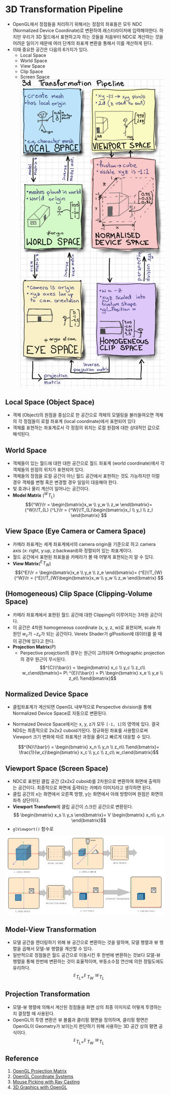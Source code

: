 # 3D Transformation Pipeline

- OpenGL에서 정점들을 처리하기 위해서는 정점의 좌표들은 모두 NDC (Normalized Device Coordinate)로 변환하여 래스터라이저에 입력해야한다. 하지만 우리가 3D 월드에서 표현하고자 하는 것들을 처음부터 NDC로 계산하는 것을 어려운 일이기 때문에 여러 단계의 좌표계 변환을 통해서 이를 계산하게 된다.
- 이때 중요한 공간은 다음의 6가지가 있다.
  - Local Space
  - World Space
  - View Space
  - Clip Space
  - Screen Space
![3D Transforamtion Pipeline](figs/3d-transform-pipeline.png)

## Local Space (Object Space)

- 객체 (Object)의 원점을 중심으로 한 공간으로 객체의 모델링을 불러들여오면 객체의 각 정점들이 로컬 좌표계 (local coordinate)에서 표현되어 있다
- 객체를 표현하는 좌표계로서 각 정점의 위치는 로컬 원점에 대한 상대적인 값으로 해석된다.

## World Space

- 객체들이 있는 월드에 대한 대한 공간으로 월드 좌표계 (world coordinate)에서 각 객체들의 원점의 위치가 표현되어 있다.
- 객체들의 정점을 로컬 공간이 아닌 월드 공간에서 표현하는 것도 가능하지만 이럴 경우 객체를 변형 혹은 변경할 경우 일일이 대응해야 한다.
- 빛 효과나 물리 계산이 일어나는 공간이다.
- **Model Matrix** (${^W}\!T_{L}$)
  $${^W}\!r = \begin{bmatrix}x_w \\ y_w \\ z_w \end{bmatrix}= {^W}\!T_{L} {^L}\!r = {^W}\!T_{L}\begin{bmatrix}x_l \\ y_l \\ z_l \end{bmatrix} $$

## View Space (Eye Camera or Camera Space)

- 카메라 좌표계는 세계 좌표계에서의 camera origin을 기준으로 하고 camera axis (x: right, y:up, z:backward)와 정렬되어 있는 좌표계이다.
- 월드 공간에서 표현된 좌표들을 카메라가 볼 때 어떻게 표현되는지 알 수 있다.
- **View Matrix**(${^E}\!T_{W}$)
  $${^E}\!r = \begin{bmatrix}x_e \\ y_e \\ z_e \end{bmatrix}= {^E}\!T_{W} {^W}\!r = {^E}\!T_{W}\begin{bmatrix}x_w \\ y_w \\ z_w \end{bmatrix} $$

## (Homogeneous) Clip Space (Clipping-Volume Space)

- 카메라 좌표계에서 표현된 월드 공간에 대한 Clipping이 이루어지는 3차원 공간이다.
- 이 공간은 4차원 homogeneous coordinate (x, y, z, w)로 표현되며, scale 차원인 $w_c$가 $-z_e$가 되는 공간이다. Veretx Shader가 glPosition에 데이터를 쓸 때 이 공간에 있다고 한다.
- **Projection Matrix**($P$)
  - Perpective proejction의 경우는 원근이 고려되며 Orthographic projection의 경우 원근이 무시된다.
    $$^{C}\!\bar{r} = \begin{bmatrix} x_c \\ y_c \\  z_c\\ w_c\end{bmatrix}= P\ ^{E}\!\bar{r} = P\ \begin{bmatrix} x_e \\ y_e \\  z_e\\ 1\end{bmatrix}$$

## Normalized Device Space

- 클립좌표계가 계산되면 OpenGL 내부적으로 Perspective division을 통해 Normalized Device Space로 자동으로 변환된다.
- Normaized Device Space에서는 x, y, z가 모두 `[-1, 1]`의 영역에 있다. 결국 NDS는 최종적으로 2x2x2 cuboid가된다. 정규화된 좌표를 사용함으로써 Viewport 크기 변화에 따르 좌표계산 과정을 줄이고 빠르게 대응할 수 있다.

    $$^{N}\!\bar{r} = \begin{bmatrix} x_n \\ y_n \\  z_n\\ 1\end{bmatrix}= \frac{1}{w_c}\begin{bmatrix} x_c \\ y_c \\  z_c\\ w_c\end{bmatrix}$$

## Viewport Space (Screen Space)

- NDC로 표현된 클립 공간 (2x2x2 cuboid)를 2차원으로 변환하여 화면에 출력하는 공간이다. 최종적으로 화면에 출력되는 카메라 이미지라고 생각하면 된다.
- 클립 공간의 x는 화면에서 오른쪽 방향, y는 화면에서 아래 방향이며 원점은 화면의 좌측 상단이다.
- **Viewport Transform**에 클립 공간이 스크린 공간으로 변환된다.
  $$ \begin{bmatrix} x_s \\ y_s \end{bmatrix}= V \begin{bmatrix} x_n\\ y_n \end{bmatrix}$$
- `glViewport()` 함수로

![Coordinate Systems](figs/coordinate-systems.png)

## Model-View Transformation

- 모델 공간을 랜더링하기 위해 뷰 공간으로 변환하는 것을 말하며, 모델 행렬과 뷰 행렬을 곱해서 모델-뷰 행렬을 계산할 수 있다.
- 일반적으로 정점들은 월드 공간으로 이동시킨 후 한번에 변환하는 것보다 모델-뷰 행렬을 통해 한번에 변환하는 것이 효율적이며, 부동소수점 연산에 의한 정밀도에도 유리하다.
$$^{E}\!T_{L} = ^{E}\!\!T_{W} \!\ ^{W}\!T_{L}$$

## Projection Transformation

- 모델-뷰 행렬에 의해서 계산된 정점들을 화면 상의 최종 이미지로 어떻게 투영하는지 결정할 때 사용된다.
- OpenGL의 투영 변환은 뷰 볼륨과 클리핑 평면을 정의하며, 클리핑 평면은 OpenGL이 Geometry가 보이는지 판단하기 위해 사용하는 3D 공간 상의 평면 공식이다.
$$^{E}\!T_{L} = ^{E}\!\!T_{W} \!\ ^{W}\!T_{L}$$

## Reference

1. [OpenGL Projection Matrix](http://www.songho.ca/opengl/gl_projectionmatrix.html)
2. [OpenGL Coordinate Systems](https://learnopengl.com/Getting-started/Coordinate-Systems)
3. [Mouse Picking with Ray Casting](https://antongerdelan.net/opengl/raycasting.html)
4. [3D Graphics with OpenGL](https://www3.ntu.edu.sg/home/ehchua/programming/opengl/CG_BasicsTheory.html)
